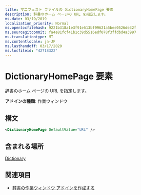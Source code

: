```yaml
---
title: マニフェスト ファイルの DictionaryHomePage 要素
description: 辞書のホーム ページの URL を指定します。
ms.date: 03/19/2019
localization_priority: Normal
ms.openlocfilehash: 9221b318a1e3f91e613bf99621a5bee0526de32f
ms.sourcegitcommit: fa4e81fcf41b1c39d5516edf078f3ffdbd4a3997
ms.translationtype: MT
ms.contentlocale: ja-JP
ms.lasthandoff: 03/17/2020
ms.locfileid: "42718322"
---
```

# <a name="dictionaryhomepage-element"></a>DictionaryHomePage 要素

辞書のホーム ページの URL を指定します。

**アドインの種類:** 作業ウィンドウ

## <a name="syntax"></a>構文

```XML
<DictionaryHomePage DefaultValue="URL" />
```

## <a name="contained-in"></a>含まれる場所

[Dictionary](dictionary.md)

## <a name="see-also"></a>関連項目

- [辞書の作業ウィンドウ アドインを作成する](../../word/dictionary-task-pane-add-ins.md)
